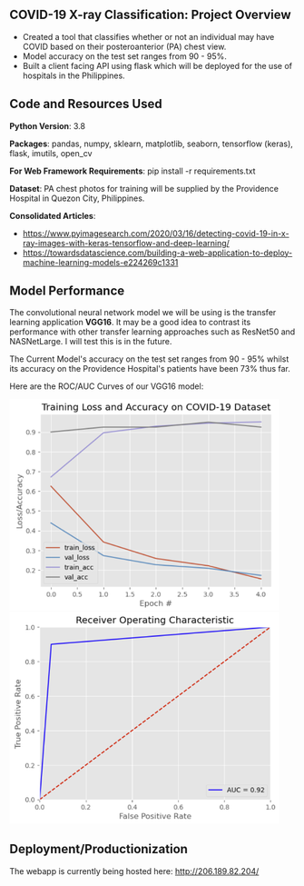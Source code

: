 ## COVID-19 X-ray Classification: Project Overview
* Created a tool that classifies whether or not an individual may have COVID based on their posteroanterior (PA) chest view. 
* Model accuracy on the test set ranges from 90 - 95%. 
* Built a client facing API using flask which will be deployed for the use of hospitals in the Philippines.

## Code and Resources Used

**Python Version**: 3.8

**Packages**: pandas, numpy, sklearn, matplotlib, seaborn, tensorflow (keras), flask, imutils, open_cv

**For Web Framework Requirements**: pip install -r requirements.txt

**Dataset**: PA chest photos for training will be supplied by the Providence Hospital in Quezon City, Philippines.

**Consolidated Articles**: 
* https://www.pyimagesearch.com/2020/03/16/detecting-covid-19-in-x-ray-images-with-keras-tensorflow-and-deep-learning/
* https://towardsdatascience.com/building-a-web-application-to-deploy-machine-learning-models-e224269c1331

## Model Performance
The convolutional neural network model we will be using is the transfer learning application **VGG16**. It may be a good idea to contrast its performance with other transfer learning approaches such as ResNet50 and NASNetLarge. I will test this is in the future.

The Current Model's accuracy on the test set ranges from 90 - 95% whilst its accuracy on the Providence Hospital's patients have been 73% thus far. 

Here are the ROC/AUC Curves of our VGG16 model:

<img src="performance_visual.png" width="475"/> <img src="rocauc_visual.png" width="475"/> 

## Deployment/Productionization
The webapp is currently being hosted here: http://206.189.82.204/

